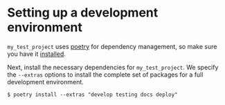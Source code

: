 # Setting up a development environment

`my_test_project` uses [poetry](https://python-poetry.org/) for dependency management, so make sure you have it [installed](https://python-poetry.org/docs/#installation).

Next, install the necessary dependencies for `my_test_project`.
We specify the `--extras` options to install the complete set of packages for a full development environment.
```
$ poetry install --extras "develop testing docs deploy"
```
